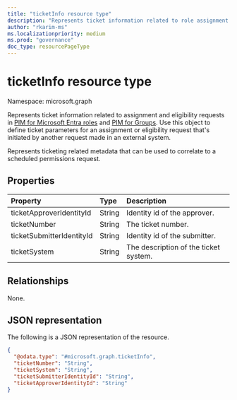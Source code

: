 ```yaml
---
title: "ticketInfo resource type"
description: "Represents ticket information related to role assignment and eligibility requests."
author: "rkarim-ms"
ms.localizationpriority: medium
ms.prod: "governance"
doc_type: resourcePageType
---
```


# ticketInfo resource type

Namespace: microsoft.graph

Represents ticket information related to assignment and eligibility requests in [PIM for Microsoft Entra roles](privilegedidentitymanagementv3-overview.md) and [PIM for Groups](privilegedidentitymanagement-for-groups-api-overview.md). Use this object to define ticket parameters for an assignment or eligibility request that's initiated by another request made in an external system.

Represents ticketing related metadata that can be used to correlate to a scheduled permissions request.

## Properties
|Property|Type|Description|
|:---|:---|:---|
|ticketApproverIdentityId|String|Identity id of the approver.|
|ticketNumber|String|The ticket number.|
|ticketSubmitterIdentityId|String|Identity id of the submitter.|
|ticketSystem|String|The description of the ticket system.|

## Relationships
None.

## JSON representation
The following is a JSON representation of the resource.
<!-- {
  "blockType": "resource",
  "@odata.type": "microsoft.graph.ticketInfo"
}
-->
``` json
{
  "@odata.type": "#microsoft.graph.ticketInfo",
  "ticketNumber": "String",
  "ticketSystem": "String",
  "ticketSubmitterIdentityId": "String",
  "ticketApproverIdentityId": "String"
}
```

